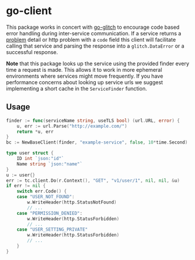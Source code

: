 # go-client
This package works in concert with [go-glitch](https://github.com/healthimation/go-glitch) to encourage code based error handling during inter-service
communication.  If a service returns a [problem](https://github.com/healthimation/go-glitch/blob/master/glitch/http-problem.go) detail or http problem with a `code` field
this client will facilitate calling that service and parsing the response into a `glitch.DataError` or a successful response.

**Note** that this package looks up the service using the provided finder every time a request is made.  This allows it to work in more ephemeral environments where 
services might move frequently.  If you have performance concerns about looking up service urls we suggest implementing a short cache in the `ServiceFinder` function.

## Usage

```go 
finder := func(serviceName string, useTLS bool) (url.URL, error) {
    u, err := url.Parse("http://example.com/")
    return *u, err
}
bc := NewBaseClient(finder, "example-service", false, 10*time.Second)

type user struct {
    ID int `json:"id"`
    Name string `json:"name"`
}
u := user{}
err := tc.client.Do(r.Context(), "GET", "v1/user/1", nil, nil, &u)
if err != nil {
    switch err.Code() {
    case "USER_NOT_FOUND":
        w.WriteHeader(http.StatusNotFound)
        // ...
    case "PERMISSION_DENIED": 
        w.WriteHeader(http.StatusForbidden)
        // ...
    case "USER_SETTING_PRIVATE"
        w.WriteHeader(http.StatusForbidden)
        // ...
    }
}
```

